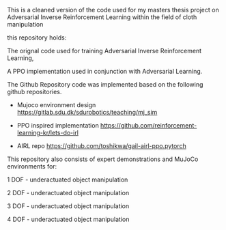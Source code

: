 This is a cleaned version of the code used for my masters thesis project on Adversarial Inverse Reinforcement Learning within the field of cloth manipulation

this repository holds:

The orignal code used for training Adversarial Inverse Reinforcement Learning,

A PPO implementation used in conjunction with Adversarial Learning. 


The Github Repository code was implemented based on the following github repositories.

- Mujoco environment design
https://gitlab.sdu.dk/sdurobotics/teaching/mj_sim


- PPO inspired implementation 
https://github.com/reinforcement-learning-kr/lets-do-irl


- AIRL repo
https://github.com/toshikwa/gail-airl-ppo.pytorch




This repository also consists of expert demonstrations and MuJoCo environments for:

1 DOF - underactuated object manipulation

2 DOF - underactuated object manipulation

3 DOF - underactuated object manipulation

4 DOF - underactuated object manipulation




